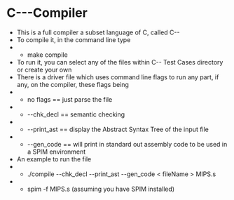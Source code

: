 # C---Compiler

* This is a full compiler a subset language of C, called C--
* To compile it, in the command line type 
* * make compile
* To run it, you can select any of the files within C-- Test Cases directory or create your own
* There is a driver file which uses command line flags to run any part, if any, on the compiler, these flags being
* * no flags == just parse the file
* * --chk_decl == semantic checking
* * --print_ast == display the Abstract Syntax Tree of the input file
* * --gen_code == will print in standard out assembly code to be used in a SPIM environment
* An example to run the file
* * ./compile --chk_decl --print_ast --gen_code < fileName > MIPS.s
* * spim -f MIPS.s (assuming you have SPIM installed)